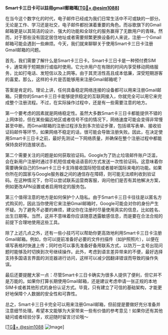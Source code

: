 **Smart卡三日卡可以註冊gmail郵箱嗎[[TG💪+ @esim1088](https://t.me/s/esim1088)]**

在当今这个数字化的时代，电子邮件已经成为我们日常生活中不可或缺的一部分。无论是工作、学习还是社交，电子邮件都扮演着重要的角色。而谷歌旗下的Gmail邮箱更是以其简洁的设计、强大的功能和全球化的服务赢得了无数用户的青睐。然而，对于那些没有固定居住地址或者需要频繁更换设备的人来说，注册一个Gmail邮箱可能会遇到一些麻烦。今天，我们就来聊聊关于使用Smart卡三日卡注册Gmail邮箱的问题。

首先，我们需要了解什么是Smart卡三日卡。Smart卡三日卡是一种预付费SIM卡，通常用于短期旅行或临时使用。它允许用户在有限的时间内享受移动网络服务，比如打电话、发短信以及上网等。由于其灵活性高且成本低廉，深受短期游客的喜爱。那么，这样的卡片是否能够用来注册Gmail邮箱呢？

答案是肯定的。理论上讲，任何具备稳定网络连接的设备都可以用来注册Gmail邮箱。只要你的Smart卡三日卡能够提供稳定的互联网接入，你就完全可以用它来完成整个注册流程。不过，在实际操作过程中，还是有一些需要注意的地方。

第一个要考虑的因素就是网络稳定性。虽然大多数Smart卡三日卡都能提供不错的上网体验，但在某些偏远地区或者信号不佳的情况下，网络速度可能会变得非常慢甚至中断。而Gmail邮箱的注册过程涉及到多次验证步骤，包括填写表单、接收验证码邮件等环节，如果网络不稳定的话，很可能会导致注册失败。因此，在决定使用Smart卡三日卡之前，最好先测试一下网络质量，并确保在整个注册过程中都能保持良好的连接状态。

第二个需要关注的问题是如何获取验证码。Google为了防止垃圾邮件账户泛滥，会在新用户注册时通过手机短信或电话语音的方式发送一次性验证码。这意味着你需要确保自己的Smart卡三日卡支持接收国际短信或者接听国际来电的功能。如果你所在的国家与Google服务器之间的通信存在障碍，则可能无法顺利收到验证码。在这种情况下，你可以尝试联系运营商客服，询问他们是否有其他解决方案，例如更改APN设置或者启用特定的服务包。

第三个值得注意的地方是如何保护个人隐私。由于Smart卡三日卡往往是以匿名方式购买的，因此当你使用它来注册Gmail邮箱时，Google可能会对你的身份产生怀疑。为了避免不必要的麻烦，建议你在注册时尽量使用真实的信息，比如姓名、出生日期等。当然，这并不意味着你应该随意透露敏感信息，而是要在合法合规的前提下合理地使用这些工具。

除了上述几点之外，还有一些小技巧可以帮助你更高效地利用Smart卡三日卡注册Gmail邮箱。例如，你可以提前准备好必要的文件扫描件（如护照照片），以便在填写表格时快速上传；同时也可以事先准备好备用联系方式，以防万一主号出现问题时能够及时切换到次号继续操作。此外，考虑到语言差异带来的不便，最好选择支持多国语言界面的浏览器进行访问，这样可以减少因翻译错误而导致的操作失误。

最后还要提醒大家一点：尽管Smart卡三日卡确实为很多人提供了便利，但它并不是万能的。如果你打算长期使用Gmail邮箱，还是建议考虑申请一张正规的本地SIM卡或者其他形式的身份认证方式。毕竟，只有建立了可信的基础架构，才能更好地保障个人数据的安全性和可靠性。

总之，Smart卡三日卡完全可以用来注册Gmail邮箱，但前提是要做好充分准备并注意细节处理。希望本文能够为大家带来一些有价值的参考意见！如果你还有其他疑问或者经验分享，欢迎随时留言讨论哦～ 

[[TG💪+ @esim1088](https://t.me/s/esim1088) ![Image](https://i.postimg.cc/4NQfJmqS/Snipaste-2025-05-13-00-14-12.png)]